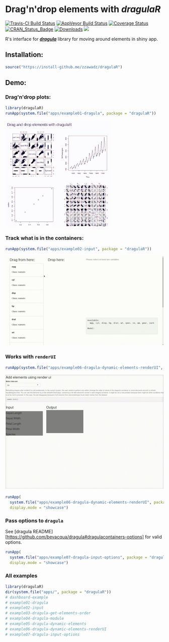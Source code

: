 # Drag'n'drop elements with *dragulaR*

[![Travis-CI Build Status](https://travis-ci.org/zzawadz/dragulaR.svg?branch=master)](https://travis-ci.org/zzawadz/dragulaR)
[![AppVeyor Build Status](https://ci.appveyor.com/api/projects/status/github/zzawadz/dragulaR?branch=master&svg=true)](https://ci.appveyor.com/project/zzawadz/dragulaR)
[![Coverage Status](https://img.shields.io/codecov/c/github/zzawadz/dragulaR/master.svg)](https://codecov.io/github/zzawadz/dragulaR?branch=master)
[![CRAN_Status_Badge](https://www.r-pkg.org/badges/version/dragulaR)](https://cran.r-project.org/package=dragulaR)
[![Downloads](https://cranlogs.r-pkg.org/badges/dragulaR)](https://cran.rstudio.com/package=dragulaR)
[![](https://cranlogs.r-pkg.org/badges/grand-total/dragulaR)](https://cran.rstudio.com/web/packages/dragulaR/index.html)

R's interface for ***[dragula](https://github.com/bevacqua/dragula)*** library for moving around elements in shiny app.

## Installation:

```r
source("https://install-github.me/zzawadz/dragulaR")
```

## Demo:

### Drag'n'drop plots:

```r
library(dragulaR)
runApp(system.file("apps/example01-dragula", package = "dragulaR"))
```
![](media/basic.gif)

### Track what is in the containers:

```r
runApp(system.file("apps/example02-input", package = "dragulaR"))
```

![](media/model.gif)

### Works with `renderUI`

```r
runApp(system.file("apps/example06-dragula-dynamic-elements-renderUI", package = "dragulaR"))
```

![](media/renderui.gif)

```r
runApp(
  system.file("apps/example06-dragula-dynamic-elements-renderUI", package = "dragulaR"),
  display.mode = "showcase")
```

### Pass options to `dragula`

See [dragula README][https://github.com/bevacqua/dragula#dragulacontainers-options] for valid options. 

```r
runApp(
  system.file("apps/example07-dragula-input-options", package = "dragulaR"),
  display.mode = "showcase")
```

### All examples

```r
library(dragulaR)
dir(system.file("apps/", package = "dragulaR"))
# dashboard-example
# example01-dragula
# example02-input
# example03-dragula-get-elements-order
# example04-dragula-module
# example05-dragula-dynamic-elements
# example06-dragula-dynamic-elements-renderUI
# example07-dragula-input-options
```
